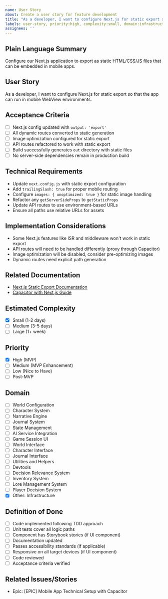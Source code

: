 ```yaml
---
name: User Story
about: Create a user story for feature development
title: "As a developer, I want to configure Next.js for static export so that the app can run in mobile WebView environments"
labels: user-story, priority:high, complexity:small, domain:infrastructure
assignees: ''
---
```


## Plain Language Summary
Configure our Next.js application to export as static HTML/CSS/JS files that can be embedded in mobile apps.

## User Story
As a developer, I want to configure Next.js for static export so that the app can run in mobile WebView environments.

## Acceptance Criteria
- [ ] Next.js config updated with `output: 'export'`
- [ ] All dynamic routes converted to static generation
- [ ] Image optimization configured for static export
- [ ] API routes refactored to work with static export
- [ ] Build successfully generates `out` directory with static files
- [ ] No server-side dependencies remain in production build

## Technical Requirements
- Update `next.config.js` with static export configuration
- Add `trailingSlash: true` for proper mobile routing
- Configure `images: { unoptimized: true }` for static image handling
- Refactor any `getServerSideProps` to `getStaticProps`
- Update API routes to use environment-based URLs
- Ensure all paths use relative URLs for assets

## Implementation Considerations
- Some Next.js features like ISR and middleware won't work in static export
- API routes will need to be handled differently (proxy through Capacitor)
- Image optimization will be disabled, consider pre-optimizing images
- Dynamic routes need explicit path generation

## Related Documentation
- [Next.js Static Export Documentation](https://nextjs.org/docs/app/building-your-application/deploying/static-exports)
- [Capacitor with Next.js Guide](https://capacitorjs.com/docs/guides/nextjs)

## Estimated Complexity
- [x] Small (1-2 days)
- [ ] Medium (3-5 days)
- [ ] Large (1+ week)

## Priority
- [x] High (MVP)
- [ ] Medium (MVP Enhancement)
- [ ] Low (Nice to Have)
- [ ] Post-MVP

## Domain
- [ ] World Configuration
- [ ] Character System
- [ ] Narrative Engine
- [ ] Journal System
- [ ] State Management
- [ ] AI Service Integration
- [ ] Game Session UI
- [ ] World Interface
- [ ] Character Interface
- [ ] Journal Interface
- [ ] Utilities and Helpers
- [ ] Devtools
- [ ] Decision Relevance System
- [ ] Inventory System
- [ ] Lore Management System
- [ ] Player Decision System
- [x] Other: Infrastructure

## Definition of Done
- [ ] Code implemented following TDD approach
- [ ] Unit tests cover all logic paths
- [ ] Component has Storybook stories (if UI component)
- [ ] Documentation updated
- [ ] Passes accessibility standards (if applicable)
- [ ] Responsive on all target devices (if UI component)
- [ ] Code reviewed
- [ ] Acceptance criteria verified

## Related Issues/Stories
- Epic: [EPIC] Mobile App Technical Setup with Capacitor

